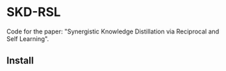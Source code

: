 # SKD-RSL
Code for the paper: "Synergistic Knowledge Distillation via Reciprocal and Self Learning".
## Install
